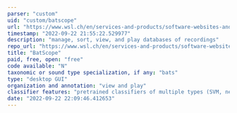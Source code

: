 ```yaml
---
parser: "custom"
uid: "custom/batscope"
url: "https://www.wsl.ch/en/services-and-products/software-websites-and-apps/batscope-4.html"
timestamp: "2022-09-22 21:55:22.529977"
description: "manage, sort, view, and play databases of recordings"
repo_url: "https://www.wsl.ch/en/services-and-products/software-websites-and-apps/batscope-4.html"
title: "BatScope"
paid, free, open: "free"
code available: "N"
taxonomic or sound type specialization, if any: "bats"
type: "desktop GUI"
organization and annotation: "view and play"
classifier features: "pretrained classifiers of multiple types (SVM, neural network, etc.) for Swiss bat species"
date: "2022-09-22 22:09:46.412653"
---
```

